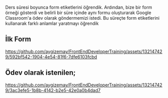 Ders süresi boyunca form etiketlerini öğrendik. Ardından, bize bir form örneği gösterdi ve belirli bir süre içinde aynı formu oluşturarak Google Classroom'a ödev olarak göndermemizi istedi. Bu süreçte form etiketlerini kullanarak farklı anlamlar yaratmayı öğrendik

## İlk Form

https://github.com/aygizemay/FrontEndDeveloperTraining/assets/132147429/592bf542-1904-4e54-81f6-7dfe6103fcbd



## Ödev olarak istenilen;


https://github.com/aygizemay/FrontEndDeveloperTraining/assets/132147429/3ac3efe5-1b8b-4142-b2e5-42e0a0b4dad7



